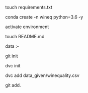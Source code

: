 touch requirements.txt

conda create -n wineq python=3.6 -y

activate environment

touch README.md

data :- 

git init

dvc init

dvc add data_given/winequality.csv

git add.